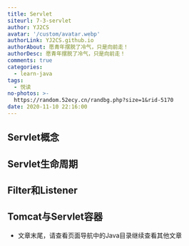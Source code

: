 ```yaml
---
title: Servlet
siteurl: 7-3-servlet
author: YJ2CS
avatar: '/custom/avatar.webp'
authorLink: YJ2CS.github.io
authorAbout: 愿青年摆脱了冷气，只是向前走！
authorDesc: 愿青年摆脱了冷气，只是向前走！
comments: true
categories:
  - learn-java
tags:
  - 悦读
no-photos: >-
  https://random.52ecy.cn/randbg.php?size=1&rid-5170
date: 2020-11-10 22:16:00
---
```



## Servlet概念

## Servlet生命周期

## Filter和Listener

## Tomcat与Servlet容器

- 文章末尾，请查看页面导航中的Java目录继续查看其他文章


